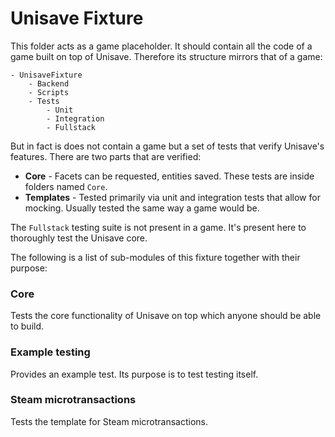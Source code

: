 Unisave Fixture
===============

This folder acts as a game placeholder. It should contain all the code
of a game built on top of Unisave. Therefore its structure mirrors that
of a game:

```
- UnisaveFixture
    - Backend
    - Scripts
    - Tests
        - Unit
        - Integration
        - Fullstack
```

But in fact is does not contain a game but a set of tests that verify
Unisave's features. There are two parts that are verified:

- **Core** - Facets can be requested, entities saved. These tests are
  inside folders named `Core`.
- **Templates** - Tested primarily via unit and integration tests that
  allow for mocking. Usually tested the same way a game would be.

The `Fullstack` testing suite is not present in a game. It's present
here to thoroughly test the Unisave core.

The following is a list of sub-modules of this fixture together with
their purpose:


### Core

Tests the core functionality of Unisave on top which anyone should be
able to build.


### Example testing

Provides an example test. Its purpose is to test testing itself.


### Steam microtransactions

Tests the template for Steam microtransactions.
